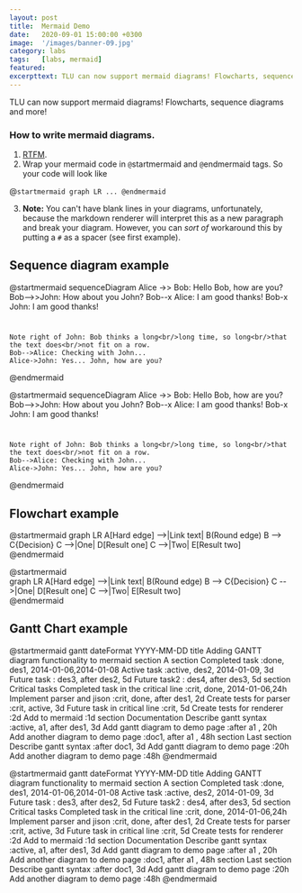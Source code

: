 ```yaml
---
layout: post
title:  Mermaid Demo
date:   2020-09-01 15:00:00 +0300
image:  '/images/banner-09.jpg'
category: labs
tags:   [labs, mermaid]
featured:
excerpttext: TLU can now support mermaid diagrams! Flowcharts, sequence diagrams and more!
---
```


TLU can now support mermaid diagrams! Flowcharts, sequence diagrams and more!

### How to write mermaid diagrams.

1. [RTFM](https://mermaidjs.github.io).
2. Wrap your mermaid code in `@`startmermaid and `@`endmermaid tags. So your code will look like


@`startmermaid
graph LR
...
@endmermaid`


3. **Note:** You can't have blank lines in your diagrams, unfortunately, because the markdown renderer will interpret
 this as a new paragraph and break your diagram. However, you can _sort of_ workaround this by putting a `#` as a
 spacer (see first example).

## Sequence diagram example

@startmermaid
sequenceDiagram
    Alice ->> Bob: Hello Bob, how are you?
    Bob-->>John: How about you John?
    Bob--x Alice: I am good thanks!
    Bob-x John: I am good thanks!
 #
    Note right of John: Bob thinks a long<br/>long time, so long<br/>that the text does<br/>not fit on a row.
    Bob-->Alice: Checking with John...
    Alice->John: Yes... John, how are you?
@endmermaid

@startmermaid
sequenceDiagram
    Alice ->> Bob: Hello Bob, how are you?
    Bob-->>John: How about you John?
    Bob--x Alice: I am good thanks!
    Bob-x John: I am good thanks!
#
    Note right of John: Bob thinks a long<br/>long time, so long<br/>that the text does<br/>not fit on a row.
    Bob-->Alice: Checking with John...
    Alice->John: Yes... John, how are you?
@endmermaid

## Flowchart example

@startmermaid
graph LR
    A[Hard edge] -->|Link text| B(Round edge)
    B --> C{Decision}
    C -->|One| D[Result one]
    C -->|Two| E[Result two]
@endmermaid

@startmermaid   
graph LR
    A[Hard edge] -->|Link text| B(Round edge)
    B --> C{Decision}
    C -->|One| D[Result one]
    C -->|Two| E[Result two]    
@endmermaid

## Gantt Chart example

@startmermaid
gantt
       dateFormat  YYYY-MM-DD
       title Adding GANTT diagram functionality to mermaid
       section A section
       Completed task            :done,    des1, 2014-01-06,2014-01-08
       Active task               :active,  des2, 2014-01-09, 3d
       Future task               :         des3, after des2, 5d
       Future task2              :         des4, after des3, 5d
       section Critical tasks
       Completed task in the critical line :crit, done, 2014-01-06,24h
       Implement parser and jison          :crit, done, after des1, 2d
       Create tests for parser             :crit, active, 3d
       Future task in critical line        :crit, 5d
       Create tests for renderer           :2d
       Add to mermaid                      :1d
       section Documentation
       Describe gantt syntax               :active, a1, after des1, 3d
       Add gantt diagram to demo page      :after a1  , 20h
       Add another diagram to demo page    :doc1, after a1  , 48h
       section Last section
       Describe gantt syntax               :after doc1, 3d
       Add gantt diagram to demo page      :20h
       Add another diagram to demo page    :48h
@endmermaid

@startmermaid
gantt
       dateFormat  YYYY-MM-DD
       title Adding GANTT diagram functionality to mermaid
       section A section
       Completed task            :done,    des1, 2014-01-06,2014-01-08
       Active task               :active,  des2, 2014-01-09, 3d
       Future task               :         des3, after des2, 5d
       Future task2              :         des4, after des3, 5d
       section Critical tasks
       Completed task in the critical line :crit, done, 2014-01-06,24h
       Implement parser and jison          :crit, done, after des1, 2d
       Create tests for parser             :crit, active, 3d
       Future task in critical line        :crit, 5d
       Create tests for renderer           :2d
       Add to mermaid                      :1d
       section Documentation
       Describe gantt syntax               :active, a1, after des1, 3d
       Add gantt diagram to demo page      :after a1  , 20h
       Add another diagram to demo page    :doc1, after a1  , 48h
       section Last section
       Describe gantt syntax               :after doc1, 3d
       Add gantt diagram to demo page      :20h
       Add another diagram to demo page    :48h
@endmermaid
